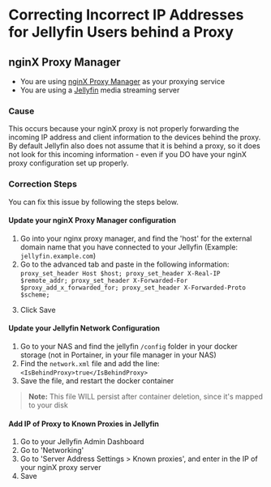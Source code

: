 # Correcting Incorrect IP Addresses for Jellyfin Users behind a Proxy

## nginX Proxy Manager

- You are using [nginX Proxy Manager](https://nginxproxymanager.com/) as your proxying service
- You are using a [Jellyfin](https://jellyfin.org/) media streaming server

### Cause

This occurs because your nginX proxy is not properly forwarding the incoming IP address and client information to the devices behind the proxy. By default Jellyfin also does not assume that it is behind a proxy, so it does not look for this incoming information - even if you DO have your nginX proxy configuration set up properly.

### Correction Steps

You can fix this issue by following the steps below.

#### Update your nginX Proxy Manager configuration 

1. Go into your nginx proxy manager, and find the 'host' for the external domain name that you have connected to your Jellyfin (Example: `jellyfin.example.com`)
2. Go to the advanced tab and paste in the following information:
   `proxy_set_header Host $host; proxy_set_header X-Real-IP $remote_addr; proxy_set_header X-Forwarded-For $proxy_add_x_forwarded_for; proxy_set_header X-Forwarded-Proto $scheme;`
3) Click Save

#### Update your Jellyfin Network Configuration 

1. Go to your NAS and find the jellyfin `/config` folder in your docker storage (not in Portainer, in your file manager in your NAS) 
2. Find the `network.xml` file and add the line:
   `<IsBehindProxy>true</IsBehindProxy>`
3. Save the file, and restart the docker container

> **Note:** This file WILL persist after container deletion, since it's mapped to your disk

#### Add IP of Proxy to Known Proxies in Jellyfin

1. Go to your Jellyfin Admin Dashboard
2. Go to 'Networking'
3. Go to 'Server Address Settings > Known proxies', and enter in the IP of your nginX proxy server
4. Save